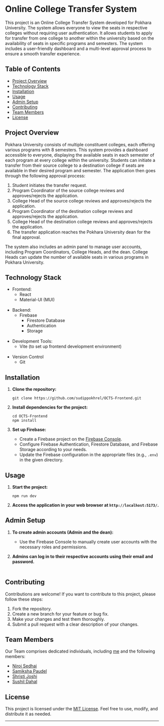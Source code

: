 # Online College Transfer System


This project is an Online College Transfer System developed for Pokhara University. The system allows everyone to view the seats in respective colleges without requiring user authentication. It allows students to apply for transfer from one college to another within the university based on the availability of seats in specific programs and semesters. The system includes a user-friendly dashboard and a multi-level approval process to ensure a smooth transfer experience.

## Table of Contents

- [Project Overview](#project-overview)
- [Technology Stack](#technology-stack)
- [Installation](#installation)
- [Usage](#usage)
- [Admin Setup](#admin-setup)
- [Contributing](#contributing)
- [Team Members](#team-members)
- [License](#license)

## Project Overview

Pokhara University consists of multiple constituent colleges, each offering various programs with 8 semesters. This system provides a dashboard accessible to everyone, displaying the available seats in each semester of each program at every college within the university. Students can initiate a transfer from their source college to a destination college if seats are available in their desired program and semester. The application then goes through the following approval process:

1. Student initiates the transfer request.
2. Program Coordinator of the source college reviews and approves/rejects the application.
3. College Head of the source college reviews and approves/rejects the application.
4. Program Coordinator of the destination college reviews and approves/rejects the application.
5. College Head of the destination college reviews and approves/rejects the application.
6. The transfer application reaches the Pokhara University dean for the final approval.

The system also includes an admin panel to manage user accounts, including Program Coordinators, College Heads, and the dean. College Heads can update the number of available seats in various programs in Pokhara University.

## Technology Stack

- Frontend:
  - React
  - Material-UI (MUI)
<br></br>
- Backend:
  - Firebase
    - Firestore Database
    - Authentication
    - Storage
<br></br>
- Development Tools:
  - Vite (to set up frontend development environment)
<br></br>
- Version Control
  - Git

## Installation

1. **Clone the repository:**

   ```shell
   git clone https://github.com/sudippokhrel/OCTS-Frontend.git
   ```

2. **Install dependencies for the project:**

   ```shell
   cd OCTS-Frontend
   npm install
   ```

3. **Set up Firebase:**
   - Create a Firebase project on the [Firebase Console](https://console.firebase.google.com/).
   - Configure Firebase Authentication, Firestore Database, and Firebase Storage according to your needs.
   - Update the Firebase configuration in the appropriate files (e.g., `.env`) in the given directory.

## Usage

1. **Start the project:**

   ```shell
   npm run dev
   ```

2. **Access the application in your web browser at `http://localhost:5173/`.**

## Admin Setup

1. **To create admin accounts (Admin and the dean):**
   - Use the Firebase Console to manually create user accounts with the necessary roles and permissions.

2. **Admins can log in to their respective accounts using their email and password.**
<br></br>

## Contributing

Contributions are welcome! If you want to contribute to this project, please follow these steps:

1. Fork the repository.
2. Create a new branch for your feature or bug fix.
3. Make your changes and test them thoroughly.
4. Submit a pull request with a clear description of your changes.


## Team Members
Our Team comprises dedicated individuals, including [me](https://github.com/sudippokhrel) and the following members:

- [Niroj Sedhai](https://github.com/nirojfloyd)
- [Samiksha Paudel](https://github.com/Samikshap85)
- [Shristi Joshi](https://github.com/ShristiJoshi)
- [Sushil Dahal](https://github.com/Sushildahal2056)

## License

This project is licensed under the [MIT License](LICENSE). Feel free to use, modify, and distribute it as needed.

---
